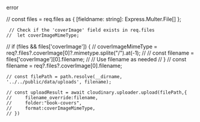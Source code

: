 error

// const files = req.files as { [fieldname: string]: Express.Multer.File[] };

     // Check if the 'coverImage' field exists in req.files
    //  let coverImageMimeType;

// if (files && files['coverImage']) {
// coverImageMimeType = req?.files?.coverImage[0]?.mimetype.splite("/").at(-1);
// // const filename = files['coverImage'][0].filename;
// // Use filename as needed
// }
// const filename = req?.files?.coverImage[0].filename;

    // const filePath = path.resolve(__dirname, '../../public/data/uploads', filename);

    // const uploadResult = await cloudinary.uploader.upload(filePath,{
    //     filename_override:filename,
    //     folder:"book-covers",
    //     format:coverImageMimeType,
    // })
